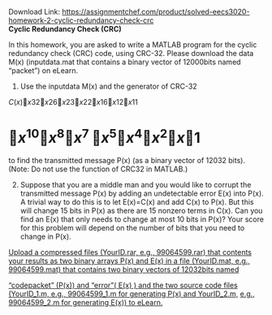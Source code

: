 Download Link: https://assignmentchef.com/product/solved-eecs3020-homework-2-cyclic-redundancy-check-crc
<br>
<strong>Cyclic Redundancy Check (CRC) </strong>

In this homework, you are asked to write a MATLAB program for the cyclic redundancy check (CRC) code, using CRC-32. Please download the data M(x) (inputdata.mat that contains a binary vector of 12000bits named “packet”) on eLearn.

<ol>

 <li>Use the inputdata M(x) and the generator of CRC-32</li>

</ol>

<em>C</em>(<em>x</em>)<em>x</em>32<em>x</em>26<em>x</em>23<em>x</em>22<em>x</em>16<em>x</em>12<em>x</em>11

<h1><em>x</em><sup>10</sup><em>x</em><sup>8</sup><em>x</em><sup>7 </sup><em>x</em><sup>5</sup><em>x</em><sup>4</sup><em>x</em><sup>2</sup><em>x</em>1</h1>

to find the transmitted message P(x) (as a binary vector of 12032 bits). (Note: Do not use the function of CRC32 in MATLAB.)

<ol start="2">

 <li>Suppose that you are a middle man and you would like to corrupt the transmitted message P(x) by adding an undetectable error E(x) into P(x). A trivial way to do this is to let E(x)=C(x) and add C(x) to P(x). But this will change 15 bits in P(x) as there are 15 nonzero terms in C(x). Can you find an E(x) that only needs to change at most 10 bits in P(x)? Your score for this problem will depend on the number of bits that you need to change in P(x).</li>

</ol>




<u>Upload a compressed files (YourID.rar, e.g., 99064599.rar) that contents your results as two binary arrays P(x) and E(x)</u><u> in a file (YourID.mat, e.g.,</u> <u>99064599.mat) that contains two binary vectors of 12032bits named </u>

<u>“codepacket” (P(x)) and “error”( E(x) ) and the two source code files (YourID_1.m,  e.g., 99064599_1.m for generating P(x) and YourID_2.m,</u> <u>e.g., 99064599_2.m for generating E(x)) to eLearn.</u>


